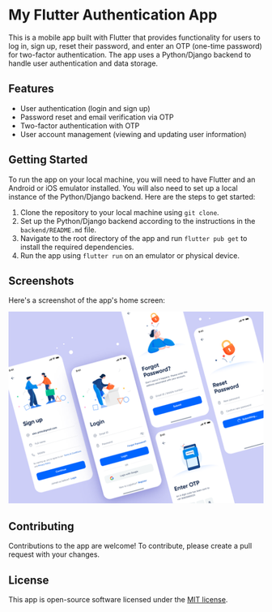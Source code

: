 # My Flutter Authentication App

This is a mobile app built with Flutter that provides functionality for users to log in, sign up, reset their password, and enter an OTP (one-time password) for two-factor authentication. The app uses a Python/Django backend to handle user authentication and data storage.

## Features

- User authentication (login and sign up)
- Password reset and email verification via OTP
- Two-factor authentication with OTP
- User account management (viewing and updating user information)

## Getting Started

To run the app on your local machine, you will need to have Flutter and an Android or iOS emulator installed. You will also need to set up a local instance of the Python/Django backend. Here are the steps to get started:

1. Clone the repository to your local machine using `git clone`.
2. Set up the Python/Django backend according to the instructions in the `backend/README.md` file.
3. Navigate to the root directory of the app and run `flutter pub get` to install the required dependencies.
4. Run the app using `flutter run` on an emulator or physical device.

## Screenshots

Here's a screenshot of the app's home screen:

![Screenshot](assets/images/readme/login.png)

## Contributing

Contributions to the app are welcome! To contribute, please create a pull request with your changes.

## License

This app is open-source software licensed under the [MIT license](https://opensource.org/licenses/MIT).
